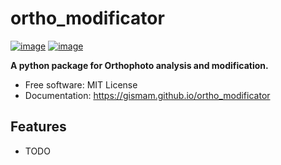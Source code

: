 # ortho_modificator


[![image](https://img.shields.io/pypi/v/ortho_modificator.svg)](https://pypi.python.org/pypi/ortho_modificator)
[![image](https://img.shields.io/conda/vn/conda-forge/ortho_modificator.svg)](https://anaconda.org/conda-forge/ortho_modificator)


**A python package for Orthophoto analysis and modification.**


-   Free software: MIT License
-   Documentation: https://gismam.github.io/ortho_modificator
    

## Features

-   TODO
